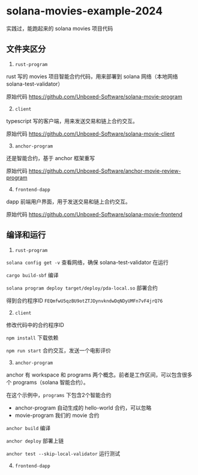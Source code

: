 # solana-movies-example-2024

实践过，能跑起来的 solana movies 项目代码

## 文件夹区分

1. `rust-program`

rust 写的 movies 项目智能合约代码，用来部署到 solana 网络（本地网络 solana-test-validator）

原始代码 https://github.com/Unboxed-Software/solana-movie-program

2. `client`

typescript 写的客户端，用来发送交易和链上合约交互。

原始代码 https://github.com/Unboxed-Software/solana-movie-client

3. `anchor-program`

还是智能合约，基于 anchor 框架重写

原始代码 https://github.com/Unboxed-Software/anchor-movie-review-program

4. `frontend-dapp`

dapp 前端用户界面，用于发送交易和链上合约交互。

原始代码 https://github.com/Unboxed-Software/solana-movie-frontend

## 编译和运行

1. `rust-program`

`solana config get -v` 查看网络，确保 solana-test-validator 在运行

`cargo build-sbf` 编译

`solana program deploy target/deploy/pda-local.so` 部署合约

得到合约程序ID `FEQmfwU5qzBU9otZTJDynvkndwDqNDyUMFn7vF4jrQ76`

2. `client`

修改代码中的合约程序ID

`npm install` 下载依赖

`npm run start` 合约交互，发送一个电影评价

3. `anchor-program`

anchor 有 workspace 和 programs 两个概念。前者是工作区间，可以包含很多个 programs（solana 智能合约）。

在这个示例中，`programs` 下包含2个智能合约

- anchor-program 自动生成的 hello-world 合约，可以忽略
- movie-program 我们的 movie 合约

`anchor build` 编译

`anchor deploy` 部署上链

`anchor test --skip-local-validator` 运行测试

4. `frontend-dapp`

